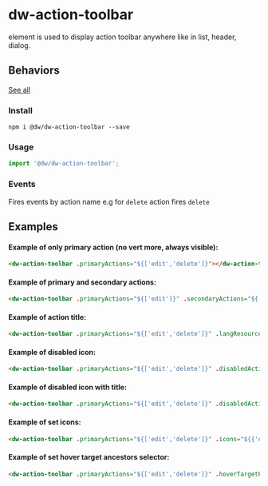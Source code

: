 
 # dw-action-toolbar
  element is used to display action toolbar anywhere like in list, header, dialog.
  
  ## Behaviors
  [See all](https://docs.google.com/document/d/15tjrhPbrcqcbZ4rGQNtoJLOv4eOxPKfk4gxeltMmJKw)
  

### Install

`npm i @dw/dw-action-toolbar --save`

### Usage

```js
import '@dw/dw-action-toolbar';
```
### Events
  Fires events by action name e.g for `delete` action fires `delete`


## Examples
#### Example of only primary action (no vert more, always visible):
```html
<dw-action-toolbar .primaryActions="${['edit','delete']}"></dw-action-toolbar>
```
  
 #### Example of primary and secondary actions:
  ```html
  <dw-action-toolbar .primaryActions="${['edit']}" .secondaryActions="${['delete','archive']}" .semiPrimaryActions="${['delete']}"></dw-action-toolbar>
  ```
  
  #### Example of action title:
  ```html
  <dw-action-toolbar .primaryActions="${['edit','delete']}" .langResources="${{'en':{'deleteTitle':'Remove'}}}"></dw-action-toolbar>
  ```
  #### Example of disabled icon:
  ```html
  <dw-action-toolbar .primaryActions="${['edit','delete']}" .disabledActions="${['delete']}"></dw-action-toolbar>
  ```
  #### Example of disabled icon with title:
  ```html
  <dw-action-toolbar .primaryActions="${['edit','delete']}" .disabledActions="${['delete']}" .langResources="${{'en':{'deleteDisabledTooltip':'Delete is not allowed'}}}"></dw-action-toolbar>
  ```
  #### Example of set icons:
  ```html
  <dw-action-toolbar .primaryActions="${['edit','delete']}" .icons="${{'edit':'myicons:edit'}}"></dw-action-toolbar>
  ```
  #### Example of set hover target ancestors selector:
  ```html
  <dw-action-toolbar .primaryActions="${['edit','delete']}" .hoverTargetParentSelector="data-table-row"></dw-action-toolbar>
  ```